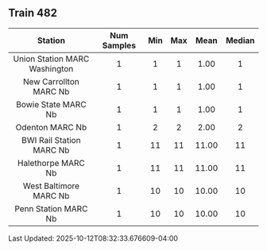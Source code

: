 ## Train 482

| Station | Num Samples | Min | Max | Mean | Median |
| :-----: | :---------: | :-: | :-: | :--: | :----: |
| Union Station MARC Washington | 1 | 1 | 1 | 1.00 | 1 |
| New Carrollton MARC Nb | 1 | 1 | 1 | 1.00 | 1 |
| Bowie State MARC Nb | 1 | 1 | 1 | 1.00 | 1 |
| Odenton MARC Nb | 1 | 2 | 2 | 2.00 | 2 |
| BWI Rail Station MARC Nb | 1 | 11 | 11 | 11.00 | 11 |
| Halethorpe MARC Nb | 1 | 11 | 11 | 11.00 | 11 |
| West Baltimore MARC Nb | 1 | 10 | 10 | 10.00 | 10 |
| Penn Station MARC Nb | 1 | 10 | 10 | 10.00 | 10 |


Last Updated: 2025-10-12T08:32:33.676609-04:00